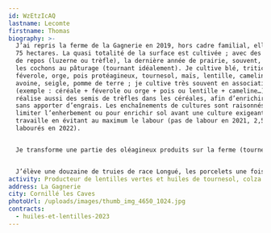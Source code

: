 ```yaml
---
id: WzEtzIcAQ
lastname: Lecomte
firstname: Thomas
biography: >-
  J’ai repris la ferme de la Gagnerie en 2019, hors cadre familial, elle compte
  75 hectares. La quasi totalité de la surface est cultivée ; avec des moments
  de repos (luzerne ou trèfle), la dernière année de prairie, souvent, je mets
  les cochons au pâturage (tournant idéalement). Je cultive blé, triticale,
  féverole, orge, pois protéagineux, tournesol, maïs, lentille, cameline, colza,
  avoine, seigle, pomme de terre ; je cultive très souvent en association
  (exemple : céréale + féverole ou orge + pois ou lentille + cameline…). Je
  réalise aussi des semis de trèfles dans les céréales, afin d’enrichir le sol
  sans apporter d’engrais. Les enchaînements de cultures sont raisonnés pour
  limiter l’enherbement ou pour enrichir sol avant une culture exigeante… Je
  travaille en évitant au maximum le labour (pas de labour en 2021, 2,5 ha
  labourés en 2022).


  Je transforme une partie des oléagineux produits sur la ferme (tournesol, colza, cameline) afin d’améliorer la marge des culture et de bénéficier des tourteaux produits dans l’alimentation des porcs ; l’huile est toute vendue en direct au consommateur. Toutes les lentilles produites sur la ferme sont vendues en direct, après un tri méticuleux réalisé à l’extérieur (table densimétrique, trieur optique…).


  J’élève une douzaine de truies de race Longué, les porcelets une fois sevrés sont, soit vendus à des collègues, soit engraissés sur la ferme pour être abattus à 12 mois et vendus en caissettes à la ferme. Les porcs consomment une partie des céréales produites, le reste est vendu en gros à la récolte.
activity: Producteur de lentilles vertes et huiles de tournesol, colza et cameline
address: La Gagnerie
city: Cornillé les Caves
photoUrl: /uploads/images/thumb_img_4650_1024.jpg
contracts:
  - huiles-et-lentilles-2023
---
```

